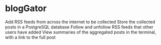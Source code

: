 # blogGator

Add RSS feeds from across the internet to be collected
Store the collected posts in a PostgreSQL database
Follow and unfollow RSS feeds that other users have added
View summaries of the aggregated posts in the terminal, with a link to the full post
